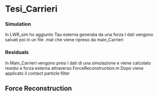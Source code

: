 # Tesi_Carrieri

### Simulation
In LWR_sim ho aggiunto Tau esterna generata da una forza
I dati vengono salvati poi in un file .mat che viene ripreso da main_Carrieri
### Residuals
In Main_Carrieri vengono presi i dati di una simulazione e viene calcolato residui e forza esterna attraverso ForceReconstruction.m
Dopo viene applicato il contact particle filter 
 ## Force Reconstruction
 
 
